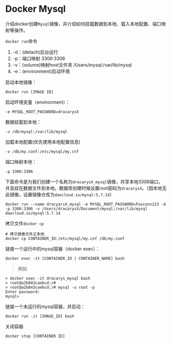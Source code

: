 # Docker Mysql

介绍docker创建`Mysql`镜像，并介绍如何挂载数据到本地、载入本地配置、端口映射等操作。

`docker run`命令
>
1. -d：(detach)后台运行
2. -p：端口映射 3306:3306
3. -v：(volume)映射host文件夹 /Users/mysql:/var/lib/mysql
4. -e：(environment)启动环境

启动本地镜像：

	docker run [IMAGE ID]
	
启动环境变量（environment）：

	-e MYSQL_ROOT_PASSWORD=dracarysX

数据挂载到本地：

	-v /db/mysql:/var/lib/mysql
	
加载本地配置(优先使用本地配置信息)

	-v /db/my.conf:/etc/mysql/my.cnf
	
端口映射本地：
	
	-p 3306:3306

下面命令是为我们创建一个名称为`dracarysX_mysql`镜像，共享本地3306端口，并且挂在数据文件到本地。数据库创建时候设置root密码为`dracarysX`。（因本地无此镜像，设置镜像仓库为`daocloud.io/mysql:5.7.14`）

	docker run --name dracyarsX_mysql -e MYSQL_ROOT_PASSWORD=Foxconn123 -d -p 3306:3306 -v /Users/dracarysX/Document/mysql:/var/lib/mysql daocloud.io/mysql:5.7.14
	
拷贝文件`docker cp`

	# 拷贝镜像文件之本地
	docker cp CONTAINER_ID:/etc/mysql/my.cnf /db/my.conf
		
链接一个运行中的mysql容器（docker exec）：
	
	docker exec -it [CONTAINER_ID | CONTAINER_NAME] bash

> 例如
> 
	> docker exec -it dracarys_mysql bash
	> root@a2b843caebcd:/#	
	> root@a2b843caebcd:/# mysql -u root -p
	Enter password: 	
	mysql> 
	
链接一个未运行的mysql容器，并启动：

	docker run -it [IMAGE_ID] bash
		
关闭容器
	
	docker stop [CONTAINER ID]
	
